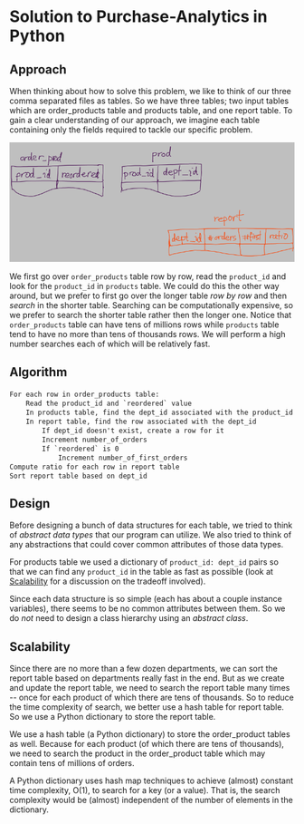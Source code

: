 # Solution to Purchase-Analytics in Python

## Approach

When thinking about how to solve this problem, we like to think of our three comma separated files as tables.  So we have three tables;  two input tables which are order_products table and products table, and one report table.  To gain a clear understanding of our approach, we imagine each table containing only the fields required to tackle our specific problem. 

![three tables](tables.png)

We first go over `order_products` table row by row, read the `product_id` and look for the `product_id` in `products` table.  We could do this the other way around, but we prefer to first go over the longer table *row by row* and then *search* in the shorter table.  Searching can be computationally expensive, so we prefer to search the shorter table rather then the longer one.  Notice that `order_products` table can have tens of millions rows while `products` table tend to have no more than tens of thousands rows.  We will perform a high number searches each of which will be relatively fast.

## Algorithm

    For each row in order_products table:
        Read the product_id and `reordered` value
        In products table, find the dept_id associated with the product_id
        In report table, find the row associated with the dept_id
            If dept_id doesn't exist, create a row for it
            Increment number_of_orders
            If `reordered` is 0
                Increment number_of_first_orders
    Compute ratio for each row in report table
    Sort report table based on dept_id

## Design

Before designing a bunch of data structures for each table, we tried to think of *abstract data types* that our program can utilize.  We also tried to think of any abstractions that could cover common attributes of those data types.

For products table we used a dictionary of `product_id: dept_id` pairs so that we can find any `product_id` in the table as fast as possible (look at [Scalability](README.md#scalability) for a discussion on the tradeoff involved).

Since each data structure is so simple (each has about a couple instance variables), there seems to be no common attributes between them.  So we do *not* need to design a class hierarchy using an *abstract class*.

## Scalability

Since there are no more than a few dozen departments, we can sort the report table based on departments really fast in the end.  But as we create and update the report table, we need to search the report table many times -- once for each product of which there are tens of thousands.  So to reduce the time complexity of search, we better use a hash table for report table.  So we use a Python dictionary to store the report table.

We use a hash table (a Python dictionary) to store the order_product tables as well.  Because for each product (of which there are tens of thousands), we need to search the product in the order_product table which may contain tens of millions of orders.

A Python dictionary uses hash map techniques to achieve (almost) constant time complexity, O(1), to search for a key (or a value).  That is, the search complexity would be (almost) independent of the number of elements in the dictionary.

